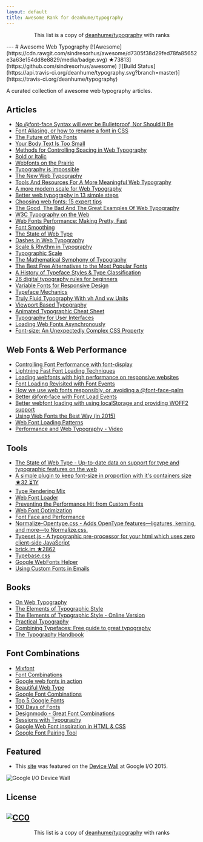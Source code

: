 ```yaml
---
layout: default
title: Awesome Rank for deanhume/typography
---
```


<p align="center">
	This list is a copy of <a href="https://github.com/deanhume/typography">deanhume/typography</a> with ranks
</p>
---
# Awesome Web Typography [![Awesome](https://cdn.rawgit.com/sindresorhus/awesome/d7305f38d29fed78fa85652e3a63e154dd8e8829/media/badge.svg) ★73813](https://github.com/sindresorhus/awesome)  [![Build Status](https://api.travis-ci.org/deanhume/typography.svg?branch=master)](https://travis-ci.org/deanhume/typography)


A curated collection of awesome web typography articles.

## Articles

- [No @font-face Syntax will ever be Bulletproof, Nor Should It Be](https://calendar.perfplanet.com/2016/no-font-face-bulletproof-syntax/)
- [Font Aliasing, or how to rename a font in CSS](https://www.zachleat.com/web/rename-font/)
- [The Future of Web Fonts](https://viljamis.com/2016/the-future-of-web-fonts/)
- [Your Body Text Is Too Small](https://medium.com/@xtianmiller/your-body-text-is-too-small-5e02d36dc902#.w1wdaeqzo)
- [Methods for Controlling Spacing in Web Typography](https://css-tricks.com/methods-controlling-spacing-web-typography/)
- [Bold or Italic](http://practicaltypography.com/bold-or-italic.html)
- [Webfonts on the Prairie](https://alistapart.com/article/webfonts-on-the-prairie)
- [Typography is impossible](https://medium.engineering/typography-is-impossible-5872b0c7f891#.5tnat6wy5)
- [The New Web Typography](https://robinrendle.com/essays/new-web-typography/)
- [Tools And Resources For A More Meaningful Web Typography](https://www.smashingmagazine.com/2016/03/meaningful-web-typography/)
- [A more modern scale for Web Typography](http://typecast.com/blog/a-more-modern-scale-for-web-typography)
- [Better web typography in 13 simple steps](http://www.creativebloq.com/typography/better-web-typography-few-simple-steps-5132803)
- [Choosing web fonts: 15 expert tips](http://www.creativebloq.com/web-design/choose-web-fonts-1233034)
- [The Good, The Bad And The Great Examples Of Web Typography](https://www.smashingmagazine.com/2014/12/the-good-the-bad-and-the-great-examples-of-web-typography/)
- [W3C Typography on the Web](https://www.w3.org/wiki/Typography_on_the_Web)
- [Web Fonts Performance: Making Pretty, Fast](https://www.igvita.com/2012/09/12/web-fonts-performance-making-pretty-fast/)
- [Font Smoothing](https://davidwalsh.name/font-smoothing)
- [The State of Web Type](https://dev.opera.com/articles/state-of-web-type/)
- [Dashes in Web Typography](https://viljamis.com/dashes/)
- [Scale & Rhythm in Typography](http://lamb.cc/typograph/)
- [Typographic Scale](http://retinart.net/typography/typographicscale/)
- [The Mathematical Symphony of Typography](https://pearsonified.com/2011/12/golden-ratio-typography.php)
- [The Best Free Alternatives to the Most Popular Fonts](https://blog.spoongraphics.co.uk/articles/the-best-free-alternatives-to-the-most-popular-fonts)
- [A History of Typeface Styles & Type Classification](https://blog.spoongraphics.co.uk/articles/a-history-of-typeface-styles-type-classification)
- [26 digital typography rules for beginners](https://medium.com/product-design-ux-ui/26-digital-typography-rules-for-beginners-a04c6a5aaff3)
- [Variable Fonts for Responsive Design](https://alistapart.com/blog/post/variable-fonts-for-responsive-design)
- [Typeface Mechanics](https://frerejones.com/blog/typeface-mechanics-001/)
- [Truly Fluid Typography With vh And vw Units](https://www.smashingmagazine.com/2016/05/fluid-typography/)
- [Viewport Based Typography](https://zellwk.com/blog/viewport-based-typography/)
- [Animated Typographic Cheat Sheet](https://www.supremo.tv/typeterms/)
- [Typography for User Interfaces](https://viljamis.com/2016/typography-for-user-interfaces/)
- [Loading Web Fonts Asynchronously](https://calendar.perfplanet.com/2016/loading-web-fonts-asynchronously/)
- [Font-size: An Unexpectedly Complex CSS Property](https://manishearth.github.io/blog/2017/08/10/font-size-an-unexpectedly-complex-css-property/)

## Web Fonts & Web Performance
- [Controlling Font Performance with font-display](https://developers.google.com/web/updates/2016/02/font-display)
- [Lightning Fast Font Loading Techniques](https://davidwalsh.name/font-loading)
- [Loading webfonts with high performance on responsive websites](http://bdadam.com/blog/loading-webfonts-with-high-performance.html)
- [Font Loading Revisited with Font Events](https://www.filamentgroup.com/lab/font-events.html)
- [How we use web fonts responsibly, or, avoiding a @font-face-palm](https://www.filamentgroup.com/lab/font-loading.html)
- [Better @font-face with Font Load Events](https://dev.opera.com/articles/better-font-face/)
- [Better webfont loading with using localStorage and providing WOFF2 support](http://bdadam.com/blog/better-webfont-loading-with-localstorage-and-woff2.html)
- [Using Web Fonts the Best Way (in 2015)](https://helloanselm.com/2015/using-webfonts-in-2015/)
- [Web Font Loading Patterns](http://bramstein.com/writing/web-font-loading-patterns.html)
- [Performance and Web Typography - Video](https://www.youtube.com/watch?v=emLfXChvVPQ)

## Tools
- [The State of Web Type - Up-to-date data on support for type and typographic features on the web](http://stateofwebtype.com/)
- [A simple plugin to keep font-size in proportion with it's containers size ★32 ⏳1Y](https://github.com/jkroso/flowtype)
- [Type Rendering Mix](http://typerendering.com/)
- [Web Font Loader](https://developers.google.com/fonts/docs/webfont_loader)
- [Preventing the Performance Hit from Custom Fonts](https://css-tricks.com/preventing-the-performance-hit-from-custom-fonts/)
- [Web Font Optimization](https://developers.google.com/web/fundamentals/performance/optimizing-content-efficiency/webfont-optimization?hl=en)
- [Font Face and Performance](http://www.stevesouders.com/blog/2009/10/13/font-face-and-performance/)
- [Normalize-Opentype.css - Adds OpenType features—ligatures, kerning, and more—to Normalize.css.](https://github.com/kennethormandy/normalize-opentype.css)
- [Type­set.js - A typographic pre-processor for your html which uses zero client-side JavaScript](https://blot.im/typeset/)
- [brick.im ★2862](https://github.com/alfredxing/brick)
- [Typebase.css](http://devinhunt.github.io/typebase.css/)
- [Google WebFonts Helper](https://google-webfonts-helper.herokuapp.com/fonts/aguafina-script?subsets=latin)
- [Using Custom Fonts in Emails](https://github.com/crocodilejs/custom-fonts-in-emails)

## Books
- [On Web Typography](https://abookapart.com/products/on-web-typography)
- [The Elements of Typographic Style](https://www.amazon.co.uk/Elements-Typographic-Style-Robert-Bringhurst/dp/0881792063)
- [The Elements of Typographic Style - Online Version](http://webtypography.net/)
- [Practical Typography](http://practicaltypography.com/)
- [Combining Typefaces: Free guide to great typography](https://blog.typekit.com/2016/04/29/combining-typefaces-free-guide-to-great-typography/)
- [The Typography Handbook](http://typographyhandbook.com/)

## Font Combinations
- [Mixfont](https://www.mixfont.com/)
- [Font Combinations](https://www.canva.com/font-combinations/)
- [Google web fonts in action](http://femmebot.github.io/google-type/)
- [Beautiful Web Type](http://beautifulwebtype.com/)
- [Google Font Combinations](https://briangardner.com/google-font-combinations/)
- [Top 5 Google Fonts](http://techdissected.com/web-and-computing/design/top-5-google-font-combinations/)
- [100 Days of Fonts](http://100daysoffonts.com/)
- [Designmodo - Great Font Combinations](https://designmodo.com/great-font-combinations/)
- [Sessions with Typography](http://www.sessions-with-typography.com)
- [Google Web Font inspiration in HTML & CSS](http://tobiasahlin.com/typesource/)
- [Google Font Pairing Tool](http://www.ourownthing.co.uk/fontpairing/)

## Featured
- This [site](https://deanhume.github.io/typography/) was featured on the [Device Wall](https://twitter.com/gauntface/status/604029887414829057/photo/1) at Google I/O 2015.

![Google I/O Device Wall](https://raw.githubusercontent.com/deanhume/typography/master/images/device-wall-small.jpg)

## License

[![CC0](https://licensebuttons.net/l/by/4.0/88x31.png)](https://creativecommons.org/licenses/by/4.0/)
---
<p align="center">
	This list is a copy of <a href="https://github.com/deanhume/typography">deanhume/typography</a> with ranks
</p>
